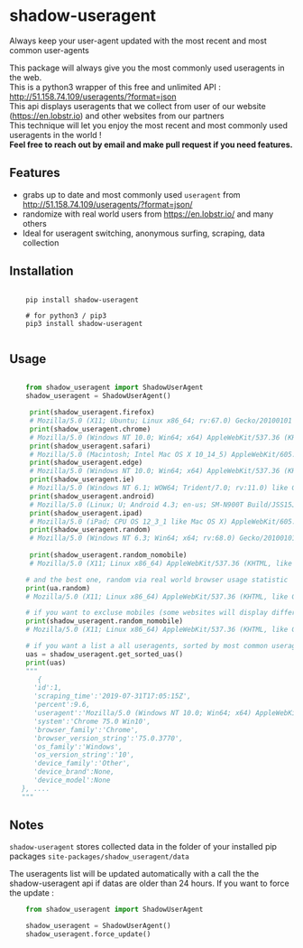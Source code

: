shadow-useragent
==============

Always keep your user-agent updated with the most recent and most common user-agents

This package will always give you the most commonly used useragents in the web.  
This is a python3 wrapper of this free and unlimited API : <http://51.158.74.109/useragents/?format=json>  
This api displays useragents that we collect from user of our website (<https://en.lobstr.io>) and other websites from our partners  
This technique will let you  enjoy the most recent and most commonly used useragents in the world !  
**Feel free to reach out by email and make pull request if you need features.**


Features
------------

* grabs up to date and most commonly used ``useragent`` from <http://51.158.74.109/useragents/?format=json/>
* randomize with real world users from <https://en.lobstr.io/> and many others
* Ideal for useragent switching, anonymous surfing, scraping, data collection

Installation
------------

```shell

    pip install shadow-useragent
    
    # for python3 / pip3
    pip3 install shadow-useragent
    
```

Usage
-----
```python

    from shadow_useragent import ShadowUserAgent
    shadow_useragent = ShadowUserAgent()

     print(shadow_useragent.firefox)
     # Mozilla/5.0 (X11; Ubuntu; Linux x86_64; rv:67.0) Gecko/20100101 Firefox/67.0
     print(shadow_useragent.chrome)
     # Mozilla/5.0 (Windows NT 10.0; Win64; x64) AppleWebKit/537.36 (KHTML, like Gecko) Chrome/74.0.3729.169 Safari/537.36
     print(shadow_useragent.safari)
     # Mozilla/5.0 (Macintosh; Intel Mac OS X 10_14_5) AppleWebKit/605.1.15 (KHTML, like Gecko) Version/12.1.1 Safari/605.1.15
     print(shadow_useragent.edge)
     # Mozilla/5.0 (Windows NT 10.0; Win64; x64) AppleWebKit/537.36 (KHTML, like Gecko) Chrome/64.0.3282.140 Safari/537.36 Edge/17.17134
     print(shadow_useragent.ie)
     # Mozilla/5.0 (Windows NT 6.1; WOW64; Trident/7.0; rv:11.0) like Gecko
     print(shadow_useragent.android)
     # Mozilla/5.0 (Linux; U; Android 4.3; en-us; SM-N900T Build/JSS15J) AppleWebKit/534.30 (KHTML, like Gecko) Version/4.0 Mobile Safari/534.30
     print(shadow_useragent.ipad)
     # Mozilla/5.0 (iPad; CPU OS 12_3_1 like Mac OS X) AppleWebKit/605.1.15 (KHTML, like Gecko) Version/12.1.1 Mobile/15E148 Safari/604.1
     print(shadow_useragent.random)
     # Mozilla/5.0 (Windows NT 6.3; Win64; x64; rv:68.0) Gecko/20100101 Firefox/68.0
     
     print(shadow_useragent.random_nomobile)
     # Mozilla/5.0 (X11; Linux x86_64) AppleWebKit/537.36 (KHTML, like Gecko) Chrome/75.0.3770.90 Safari/537.36

    # and the best one, random via real world browser usage statistic
    print(ua.random)
    # Mozilla/5.0 (X11; Linux x86_64) AppleWebKit/537.36 (KHTML, like Gecko) Chrome/75.0.3770.90 Safari/537.36

    # if you want to excluse mobiles (some websites will display different pages)
    print(shadow_useragent.random_nomobile)
    # Mozilla/5.0 (X11; Linux x86_64) AppleWebKit/537.36 (KHTML, like Gecko) Chrome/75.0.3770.90 Safari/537.36

    # if you want a list a all useragents, sorted by most common useragent
    uas = shadow_useragent.get_sorted_uas()
    print(uas)
    """
       {
      'id':1,
      'scraping_time':'2019-07-31T17:05:15Z',
      'percent':9.6,
      'useragent':'Mozilla/5.0 (Windows NT 10.0; Win64; x64) AppleWebKit/537.36 (KHTML, like Gecko) Chrome/75.0.3770.100 Safari/537.36',
      'system':'Chrome 75.0 Win10',
      'browser_family':'Chrome',
      'browser_version_string':'75.0.3770',
      'os_family':'Windows',
      'os_version_string':'10',
      'device_family':'Other',
      'device_brand':None,
      'device_model':None
   }, ....
   """
```

Notes
-----


``shadow-useragent`` stores collected data in the folder of your installed pip packages ``site-packages/shadow_useragent/data``  

The useragents list will be updated automatically with a call the the shadow-useragent api if datas are older than 24 hours. 
If you want to force the update :

```python
    from shadow_useragent import ShadowUserAgent

    shadow_useragent = ShadowUserAgent()
    shadow_useragent.force_update()
```


